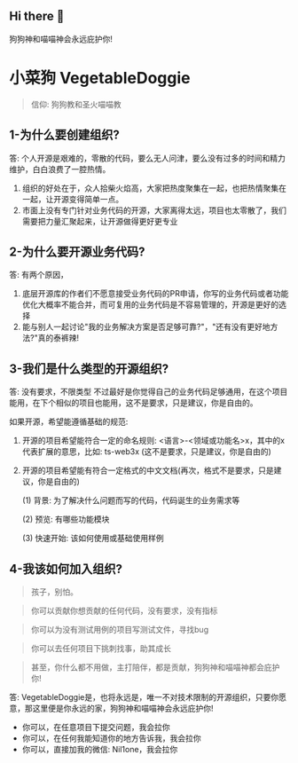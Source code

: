 ## Hi there 👋
狗狗神和喵喵神会永远庇护你!
<!--

**Here are some ideas to get you started:**

🙋‍♀️ A short introduction - what is your organization all about?
🌈 Contribution guidelines - how can the community get involved?
👩‍💻 Useful resources - where can the community find your docs? Is there anything else the community should know?
🍿 Fun facts - what does your team eat for breakfast?
🧙 Remember, you can do mighty things with the power of [Markdown](https://docs.github.com/github/writing-on-github/getting-started-with-writing-and-formatting-on-github/basic-writing-and-formatting-syntax)
-->

# 小菜狗 VegetableDoggie

> 信仰: 狗狗教和圣火喵喵教

## 1-为什么要创建组织?

答: 个人开源是艰难的，零散的代码，要么无人问津，要么没有过多的时间和精力维护，白白浪费了一腔热情。

1. 组织的好处在于，众人拾柴火焰高，大家把热度聚集在一起，也把热情聚集在一起，让开源变得简单一点。
2. 市面上没有专门针对业务代码的开源，大家离得太远，项目也太零散了，我们需要把力量汇聚起来，让开源做得更好更专业

## 2-为什么要开源业务代码?

答: 有两个原因，
1. 底层开源库的作者们不愿意接受业务代码的PR申请，你写的业务代码或者功能优化大概率不能合并，而可复用的业务代码是不容易管理的，开源是更好的选择
2. 能与别人一起讨论"我的业务解决方案是否足够可靠?"，"还有没有更好地方法?"真的泰裤辣!

## 3-我们是什么类型的开源组织?

答: 没有要求，不限类型 不过最好是你觉得自己的业务代码足够通用，在这个项目能用，在下个相似的项目也能用，这不是要求，只是建议，你是自由的。

如果开源，希望能遵循基础的规范: 

1. 开源的项目希望能符合一定的命名规则: <语言>-<领域或功能名>x，其中的x代表扩展的意思，比如: ts-web3x (这不是要求，只是建议，你是自由的)
2. 开源的项目希望能有符合一定格式的中文文档(再次，格式不是要求，只是建议，你是自由的)
   
   (1) 背景: 为了解决什么问题而写的代码，代码诞生的业务需求等
   
   (2) 预览: 有哪些功能模块
   
   (3) 快速开始: 该如何使用或基础使用样例 

## 4-我该如何加入组织?
> 孩子，别怕。

> 你可以贡献你想贡献的任何代码，没有要求，没有指标

> 你可以为没有测试用例的项目写测试文件，寻找bug

> 你可以去任何项目下挑刺找事，助其成长

> 甚至，你什么都不用做，主打陪伴，都是贡献，狗狗神和喵喵神都会庇护你!

答: VegetableDoggie是，也将永远是，唯一不对技术限制的开源组织，只要你愿意，那这里便是你永远的家，狗狗神和喵喵神会永远庇护你!

- 你可以，在任意项目下提交问题，我会拉你
- 你可以，在任何我能知道你的地方告诉我，我会拉你
- 你可以，直接加我的微信: Nil1one，我会拉你
